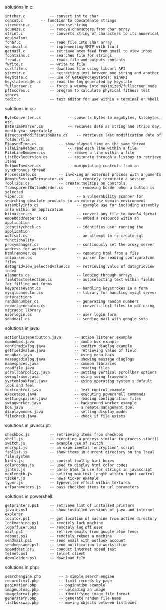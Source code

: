 solutions in c:

    intchar.c           -- convert int to char
    concat.c		-- function to concatenate strings
    streverse.c         -- reverse string
    squeeze.c           -- remove characters from char array
    strint.c            -- converts string of characters to its numerical equivalent
    fchar.c             -- read file into char array
    sendmail.c          -- implementing SMTP with lcurl
    getmail.c           -- retrieve atom feed from gmail to view inbox
    fcontains.c         -- searches file for strings
    fread.c             -- reads file and outputs contents
    fwrite.c            -- write to file
    curlfile.c          -- download file using libcurl API
    strextr.c           -- extracting text between one string and another
    keystate.c          -- use of GetAsyncKeyState() WinAPI
    keystatereader.c    -- read the log generated by keystate
    fullscreen.c        -- force a window into maximized/fullscreen mode
    pftscores.c         -- program to calculate physical fitness test scores
    tedit.c             -- text editor for use within a terminal or shell

solutions in cs:

    ByteConverter.cs		    -- converts bytes to megabytes, kilobytes, etc.
    DateTimeParser.cs		    -- recieves date as string and strips day, month year seperately
    DirectoryModificationDate.cs    -- retrieves last modification date of folder/file
    ElapsedTime.cs		    -- show elapsed time on the same thread
    FileLineReader.cs	 	    -- read each line within a file
    FileLineRemover.cs 		    -- remove a line within a file
    ListBoxRecursion.cs		    -- reiterate through a listbox to retrieve items
    MethodInvoker.cs		    -- manipulating controls from an synchronous thread
    ProcessInfo.cs		    -- invoking an external process with arguments
    RemoteSessionTerminator.cs      -- remotely terminate a session
    ToolTips.cs			    -- create tooltips on controls
    TransparentButtonBorder.cs	    -- removing border when a button is selected
    viper.cs                        -- a vulnerability scanner for searching obsolete products in an enterprise domain environment
    assemblyinfo.cs                 -- example use for including assembly info within an application
    bitmasker.cs                    -- convert any file to base64 format
    embeddedresource.cs             -- embed a resource witin an application
    identitycheck.cs                -- identifies user running the application
    wolfsql.cs                      -- an attempt to re-create sql functionality
    proxymanager.cs                 -- continously set the proxy server address for workstation
    htmlremover.cs                  -- removing html from a file
    iniparser.cs                    -- parser for reading configuration files
    datagridview_selectedvalue.cs   -- retrieving value of datagridview index
    elements.cs                     -- looping through arrays
    fieldtextselection.cs           -- autoselecting text within fields for filling out forms
    keypressevent.cs                -- handling keystrokes in a form
    mysqlconnector.cs               -- library for handling mysql server interactions
    randomnumber.cs                 -- generating random numbers
    reportgenerator.cs              -- converts text files to pdf using migradoc library
    userlogin.cs                    -- user login form
    sendmail.cs                     -- sending mail with google smtp

solutions in java:

    actionlistenerbutton.java      -- action listener example
    combobox.java                  -- combo box example
    confirmdialog.java             -- confirm diaglog example
    getfieldvalue.java             -- retrieving value of field
    menubar.java                   -- using menu bars
    messagedialog.java             -- showing message diaglogs
    namespaces.java                -- common libraries
    readfile.java                  -- reading files
    scrollbarpolicy.java           -- setting vertical scrollbar options
    swingframe.java                -- using swing framework
    systemlookfeel.java            -- using operating system's default look and feel    
    textcontrol.java               -- text control example
    executeps.java                 -- executing powershell commands
    settingsparser.java            -- reading configuration files
    swingworker.java               -- background worker example
    boa.java                       -- a remote management tool      
    displaymodes.java              -- setting display modes
    filecheck.java                 -- check if file exists

solutions in javascript:

    checkbox.js         -- retrieving items from checkbox
    shell.js            -- executing a process similar to process.start()
    switch.js           -- example use of switch
    encrypt.js          -- an experimental 'encryption' script
    fsolist.js          -- show items in current directory on the local file system
    hints.js            -- control tooltip hint boxes
    colorcodes.js       -- used to display html color codes
    jshtml.js           -- parse html to use for strings in javascript
    maxlength.js        -- setting max text length within input control
    ticker.js           -- news ticker example
    typer.js            -- typewriter effect within textarea
    urlparameters.js    -- pass checkbox items to url parameters

solutions in powershell:

    getprinters.ps1     -- retrieve list of installed printers
    javaie.ps1          -- show installed versions of java and internet explorer
    locator.ps1         -- get location of machine from active directory
    lockmachine.ps1     -- remotely lock machine
    logoffuser.ps1      -- remotely log off user
    mail.ps1            -- retrive emails from google atom feeds
    reboot.ps1          -- remotely reboot a machine
    sendmail.ps1        -- send email with outlook account
    sendmessage.ps1     -- send notification to workstation
    speedtest.ps1       -- conduct internet speed test
    telnet.ps1          -- telnet client
    downloader.ps1      -- download file

solutions in php:

    searchengine.php        -- a simple search engine
    recordlimit.php         -- limit records by page
    pagination.php          -- pagination example
    imageupload.php         -- uploading an image
    imageformat.php         -- identifying image file format
    generatefn.php          -- generate random file name
    listboxswap.php         -- moving objects between listboxes
